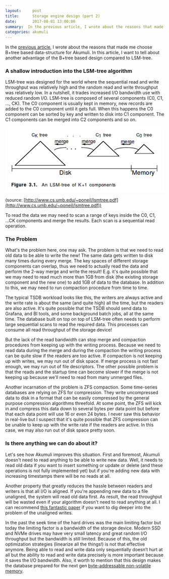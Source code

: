 ```yaml
---
layout:     post
title:      Storage engine design (part 2)
date:       2017-08-01 13:00:00
summary:  In the previous article, I wrote about the reasons that made me choose B+tree based data-structure for Akumuli. In this article, I want to tell about another advantages of the B+tree compared to LSM-tree.
categories: akumuli
---
```


In the [previous article](http://akumuli.org/akumuli/2017/04/29/nbplustree/), I wrote about the reasons that made me choose B+tree based data-structure for Akumuli. In this article, I want to tell about another advantage of the B+tree based design compared to LSM-tree.

### A shallow introduction into the LSM-tree algorithm

LSM-tree was designed for the world where the sequential read and write throughput was relatively high and the random read and write throughput was relatively low. In a nutshell, it trades increased I/O bandwidth use with reduced random I/O. LSM-tree is composed of several components (C0, C1, ..., CK). The C0 component is usually kept in memory, new records are added to the C0 component until it gets full. When this happens the C0 component can be sorted by key and written to disk into C1 component. The C1 components can be merged into C2 components and so on.

![Fig 1](/images/media-20170801.png)

(source: [http://www.cs.umb.edu/~poneil/lsmtree.pdf](http://www.cs.umb.edu/~poneil/lsmtree.pdf))

To read the data we may need to scan a range of keys inside the C0, C1, ...CK components and merge the results. Each scan is a sequential read operation.

### The Problem

What's the problem here, one may ask. The problem is that we need to read old data to be able to write the new! The same data gets written to disk many times during every merge. The key spaces of different storage components can overlap, thus we need to actually read the data and perform the 2-way merge and write the result! E.g. it's quite possible that we may need to read much more than 1GB from disk (the existing storage component and the new one) to add 1GB of data to the database. In addition to this, we may need to run compaction procedure from time to time.

The typical TSDB workload looks like this, the writers are always active and the write rate is about the same (and quite high) all the time, but the readers are also active. It's quite possible that the TSDB should send data to Grafana, and BI tools, and some background batch jobs, all at the same time. The database built on top on top of LSM-tree often needs to perform large sequential scans to read the required data. This processes can consume all read throughput of the storage device! 

But the lack of the read bandwidth can stop merge and compaction procedures from keeping up with the writing process. Because we need to read data during the merge and during the compaction the writing process can be quite slow if the readers are too active. If compaction is not keeping up with writes, we may run out of disk space. If merge process is not fast enough, we may run out of file descriptors. The other possible problem is that the reads and the startup time can become slower if the merge is not keeping up because we'll need to read from many unmerged files.

Another incarnation of the problem is ZFS compaction. Some time-series databases are relying on ZFS for compression. They write uncompressed data to disk in a format that can be easily compressed by the general purpose compression algorithms threefold. At some point, the ZFS will kick in and compress this data down to several bytes per data point but before that each data point will use 16 or even 24 bytes. I never saw this behavior in real-live but I suspect that it's quite possible that ZFS compression can be unable to keep up with the write rate if the readers are active. In this case, we may also run out of disk space pretty soon.

### Is there anything we can do about it?

Let's see how Akumuli improves this situation. First and foremost, Akumuli doesn't need to read anything to be able to write new data. Well, it needs to read old data if you want to insert something or update or delete (and these operations is not fully implemented yet) but if you're adding new data with increasing timestamps there will be no reads at all. 

Another property that greatly reduces the hassle between readers and writers is that all I/O is aligned. If you're appending new data to a file unaligned, the system will read old data first. As result, the read throughput will be wasted even if your algorithm doesn't need to read anything at all. I can recommend [this fantastic paper](https://www.usenix.org/system/files/conference/inflow14/inflow14-yang.pdf) if you want to dig deeper into the problem of the unaligned writes.

In the past the seek time of the hard drives was the main limiting factor but today the limiting factor is a bandwidth of the storage device. Modern SSD and NVMe drives may have very small latency and great random I/O throughput but the bandwidth is still limited. Because of this, the old optimization strategies (linearize all the things!) is not that effective anymore. Being able to read and write data only sequentially doesn’t hurt at all but the ability to read and write data precisely is more important because it saves the I/O bandwidth. Also, it worth to mention that this design makes the database prepared for the next gen [byte-addressable non-volatile memory](https://arstechnica.com/information-technology/2017/03/intels-first-optane-ssd-375gb-that-you-can-also-use-as-ram/).
